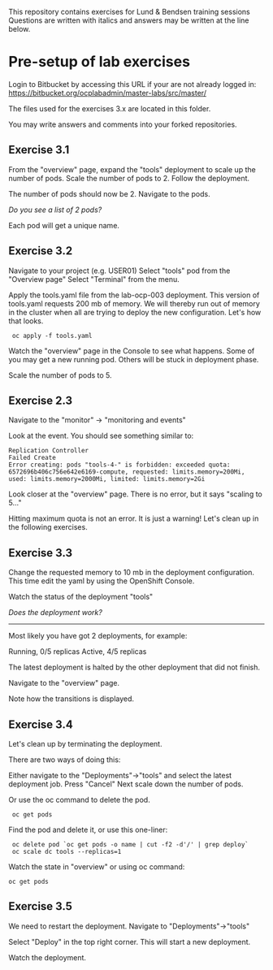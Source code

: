 This repository contains exercises for Lund & Bendsen training sessions
Questions are written with italics and answers may be written at the line below.

# Pre-setup of lab exercises

Login to Bitbucket by accessing this URL if your are not already logged in:
https://bitbucket.org/ocplabadmin/master-labs/src/master/

The files used for the exercises 3.x are located in this folder.

You may write answers and comments into your forked repositories.

## Exercise 3.1
From the "overview" page, expand the "tools" deployment to scale up the number of pods.
Scale the number of pods to 2.
Follow the deployment.

The number of pods should now be 2.
Navigate to the pods.

*Do you see a list of 2 pods?*

Each pod will get a unique name.


## Exercise 3.2
Navigate to your project (e.g. USER01)
Select "tools" pod from the "Overview page"
Select "Terminal" from the menu.

Apply the tools.yaml file from the lab-ocp-003 deployment.
This version of tools.yaml requests 200 mb of memory. We will thereby run out of memory in the cluster when all are trying to deploy the new configuration.
Let's how that looks.

```
 oc apply -f tools.yaml
```
 
Watch the "overview" page in the Console to see what happens.
Some of you may get a new running pod.
Others will be stuck in deployment phase.

Scale the number of pods to 5.

## Exercise 2.3
Navigate to the "monitor" -> "monitoring and events"

Look at the event. You should see something similar to:
```
Replication Controller
Failed Create 	
Error creating: pods "tools-4-" is forbidden: exceeded quota: 6572696b406c756e642e6169-compute, requested: limits.memory=200Mi, used: limits.memory=2000Mi, limited: limits.memory=2Gi
```

Look closer at the "overview" page. There is no error, but it says "scaling to 5..."

Hitting maximum quota is not an error. It is just a warning!
Let's clean up in the following exercises.


## Exercise 3.3
Change the requested memory to 10 mb in the deployment configuration.
This time edit the yaml by using the OpenShift Console.

Watch the status of the deployment "tools"

*Does the deployment work?*

__________

Most likely you have got 2 deployments, for example:

Running, 0/5 replicas
Active, 4/5 replicas

The latest deployment is halted by the other deployment that did not finish.

Navigate to the "overview" page.

Note how the transitions is displayed.

## Exercise 3.4
Let's clean up by terminating the deployment.

There are two ways of doing this:

Either navigate to the "Deployments"->"tools" and select the latest deployment job.
Press "Cancel"
Next scale down the number of pods.


Or use the oc command to delete the pod.
```
 oc get pods
```   
Find the pod and delete it, or use this one-liner:
```
 oc delete pod `oc get pods -o name | cut -f2 -d'/' | grep deploy`
 oc scale dc tools --replicas=1
```

Watch the state in "overview"
or using oc command:

```
oc get pods
```

## Exercise 3.5
We need to restart the deployment.
Navigate to "Deployments"->"tools"

Select "Deploy" in the top right corner. This will start a new deployment.

Watch the deployment.

 
















  
 
